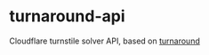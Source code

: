 # turnaround-api  
Cloudflare turnstile solver API, based on [turnaround](https://github.com/Body-Alhoha/turnaround)